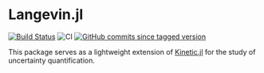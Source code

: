# Langevin.jl

[![Build Status](https://travis-ci.com/vavrines/Langevin.jl.svg?branch=master)](https://travis-ci.com/vavrines/Langevin.jl)
![CI](https://github.com/vavrines/Langevin.jl/workflows/CI/badge.svg)
[![GitHub commits since tagged version](https://img.shields.io/github/commits-since/vavrines/Langevin.jl/v0.2.0.svg?style=social&logo=github)](https://github.com/vavrines/Langevin.jl)

This package serves as a lightweight extension of [Kinetic.jl](https://github.com/vavrines/Kinetic.jl) for the study of uncertainty quantification.
